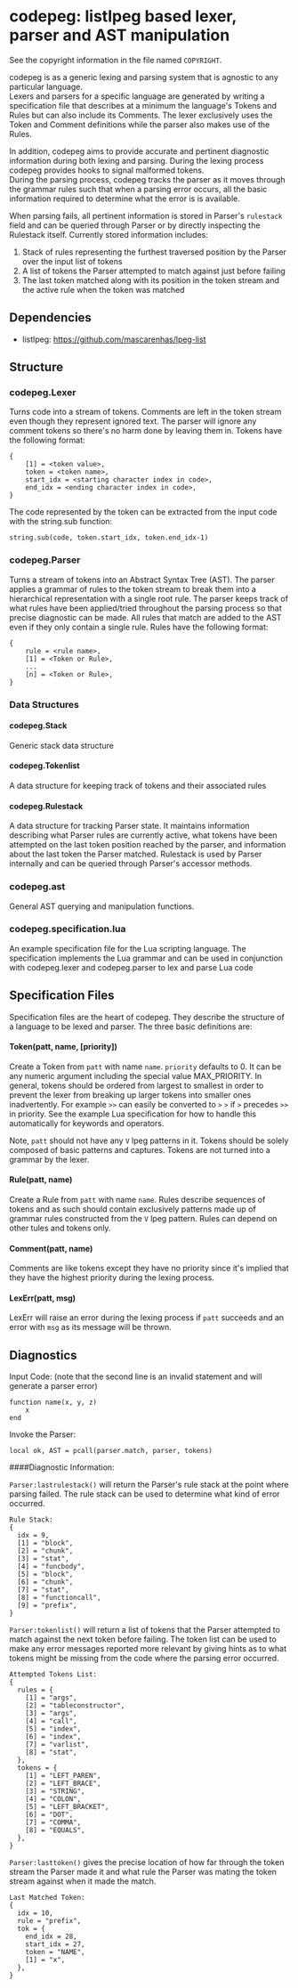 codepeg: listlpeg based lexer, parser and AST manipulation
======================================================================
See the copyright information in the file named `COPYRIGHT`.


codepeg is as a generic lexing and parsing system that is agnostic to any particular language.  
Lexers and parsers for a specific language are generated by writing a specification file that describes 
at a minimum the language's Tokens and Rules but can also include its Comments.  The lexer exclusively uses 
the Token and Comment definitions while the parser also makes use of the Rules.

In addition, codepeg aims to provide accurate and pertinent diagnostic information during both 
lexing and parsing.  During the lexing process codepeg provides hooks to signal malformed tokens.  
During the parsing process, codepeg tracks the parser as it moves through the grammar rules such that when 
a parsing error occurs, all the basic information required to determine what the error is is available.

When parsing fails, all pertinent information is stored in Parser's `rulestack` field and can be queried through Parser or by directly inspecting the Rulestack itself.  Currently stored information includes:

1. Stack of rules representing the furthest traversed position by the Parser over the input list of tokens
2. A list of tokens the Parser attempted to match against just before failing
3. The last token matched along with its position in the token stream and the active rule when the token was matched




Dependencies
-----------

* listlpeg: https://github.com/mascarenhas/lpeg-list


Structure
--------

### codepeg.Lexer
Turns code into a stream of tokens.  Comments are left in the token stream even though they 
represent ignored text.  The parser will ignore any comment tokens so there's no harm done by 
leaving them in.  Tokens have the following format:


	{
		[1] = <token value>,
		token = <token name>,
		start_idx = <starting character index in code>,
		end_idx = <ending character index in code>,
	}
	
The code represented by the token can be extracted from the input code with the string.sub function:
	
	string.sub(code, token.start_idx, token.end_idx-1)
	

### codepeg.Parser
Turns a stream of tokens into an Abstract Syntax Tree (AST).  The parser applies a grammar of rules to 
the token stream to break them into a hierarchical representation with a single root rule.  The parser 
keeps track of what rules have been applied/tried throughout the parsing process so that precise diagnostic
can be made.  All rules that match are added to the AST even if they only contain a single rule. Rules have 
the following format:

	{
		rule = <rule name>,
		[1] = <Token or Rule>,
		...
		[n] = <Token or Rule>,
	}


### Data Structures
#### codepeg.Stack
Generic stack data structure

#### codepeg.Tokenlist
A data structure for keeping track of tokens and their associated rules

#### codepeg.Rulestack
A data structure for tracking Parser state.  It maintains information describing what Parser rules are currently active, what tokens have been attempted on the last token position reached by the parser, and information about the last token the Parser matched.  Rulestack is used by Parser internally and can be queried through Parser's accessor methods.

### codepeg.ast
General AST querying and manipulation functions.

### codepeg.specification.lua
An example specification file for the Lua scripting language.  The specification implements the Lua grammar and 
can be used in conjunction with codepeg.lexer and codepeg.parser to lex and parse Lua code


Specification Files
--------
Specification files are the heart of codepeg.  They describe the structure of a language to be lexed and parser.  The 
three basic definitions are:
	
#### Token(patt, name, [priority])
Create a Token from `patt` with name `name`. `priority` defaults to 0.  It can be any numeric 
argument including the special value MAX_PRIORITY.  In general, tokens should be ordered from largest to 
smallest in order to prevent the lexer from breaking up larger tokens into smaller ones inadvertently.  For 
example `>>` can easily be converted to `>` `>` if `>` precedes `>>` in priority. See the example Lua specification 
for how to handle this automatically for keywords and operators.

Note, `patt` should not have any `V` lpeg patterns in it.  Tokens should be solely composed of basic patterns 
and captures.  Tokens are not turned into a grammar by the lexer.


#### Rule(patt, name)
Create a Rule from `patt` with name `name`.  Rules describe sequences of tokens and as such should contain 
exclusively patterns made up of grammar rules constructed from the `V` lpeg pattern.  Rules can depend on 
other tules and tokens only.


#### Comment(patt, name)
Comments are like tokens except they have no priority since it's implied that they have the highest priority 
during the lexing process.
	

#### LexErr(patt, msg)
LexErr will raise an error during the lexing process if `patt` succeeds and an error with `msg` as its message will be thrown.


Diagnostics
--------

Input Code: (note that the second line is an invalid statement and will generate a parser error)
	
	function name(x, y, z)
		x
	end
	
Invoke the Parser:

	local ok, AST = pcall(parser.match, parser, tokens)


####Diagnostic Information:

`Parser:lastrulestack()` will return the Parser's rule stack at the point where parsing failed.  The rule stack can be used to determine what kind of error occurred.

	Rule Stack:
	{
	  idx = 9,
	  [1] = "block",
	  [2] = "chunk",
	  [3] = "stat",
	  [4] = "funcbody",
	  [5] = "block",
	  [6] = "chunk",
	  [7] = "stat",
	  [8] = "functioncall",
	  [9] = "prefix",
	}

`Parser:tokenlist()` will return a list of tokens that the Parser attempted to match against the next token before failing.  The token list can be used to make any error messages reported more relevant by giving hints as to what tokens might be missing from the code where the parsing error occurred.

	Attempted Tokens List:
	{
	  rules = {
	    [1] = "args",
	    [2] = "tableconstructor",
	    [3] = "args",
	    [4] = "call",
	    [5] = "index",
	    [6] = "index",
	    [7] = "varlist",
	    [8] = "stat",
	  },
	  tokens = {
	    [1] = "LEFT_PAREN",
	    [2] = "LEFT_BRACE",
	    [3] = "STRING",
	    [4] = "COLON",
	    [5] = "LEFT_BRACKET",
	    [6] = "DOT",
	    [7] = "COMMA",
	    [8] = "EQUALS",
	  },
	}

`Parser:lasttoken()` gives the precise location of how far through the token stream the Parser made it and what rule the Parser was mating the token stream against when it made the match.

	Last Matched Token:
	{
	  idx = 10,
	  rule = "prefix",
	  tok = {
	    end_idx = 28,
	    start_idx = 27,
	    token = "NAME",
	    [1] = "x",
	  },
	}